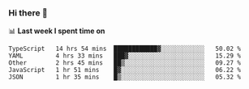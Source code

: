 ### Hi there 👋

<!--
**DBvc/DBvc** is a ✨ _special_ ✨ repository because its `README.md` (this file) appears on your GitHub profile.

Here are some ideas to get you started:

- 🔭 I’m currently working on ...
- 🌱 I’m currently learning ...
- 👯 I’m looking to collaborate on ...
- 🤔 I’m looking for help with ...
- 💬 Ask me about ...
- 📫 How to reach me: ...
- 😄 Pronouns: ...
- ⚡ Fun fact: ...
-->

📊 **Last week I spent time on**
<!--START_SECTION:waka-->
```text
TypeScript   14 hrs 54 mins  ████████████▓░░░░░░░░░░░░   50.02 % 
YAML         4 hrs 33 mins   ███▓░░░░░░░░░░░░░░░░░░░░░   15.29 % 
Other        2 hrs 45 mins   ██▒░░░░░░░░░░░░░░░░░░░░░░   09.27 % 
JavaScript   1 hr 51 mins    █▓░░░░░░░░░░░░░░░░░░░░░░░   06.22 % 
JSON         1 hr 35 mins    █▒░░░░░░░░░░░░░░░░░░░░░░░   05.32 % 
```
<!--END_SECTION:waka-->
